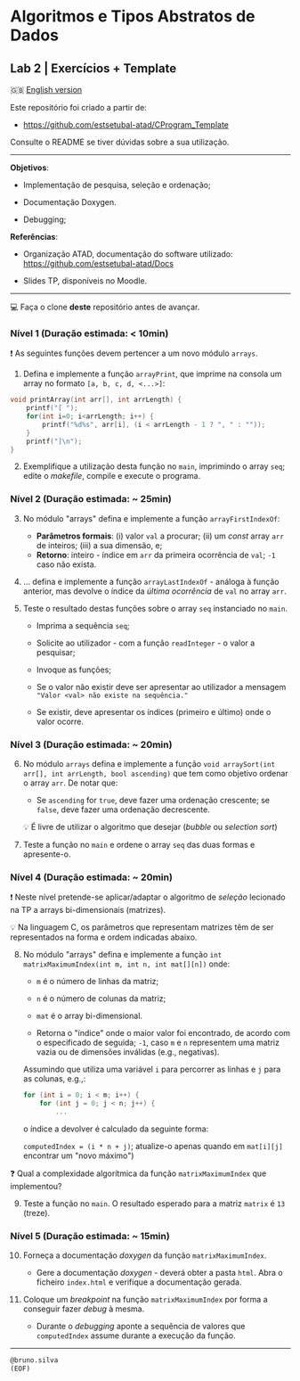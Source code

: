 # Algoritmos e Tipos Abstratos de Dados

## Lab 2 | Exercícios + Template  

:gb: [English version](README_en.md)

Este repositório foi criado a partir de:

- <https://github.com/estsetubal-atad/CProgram_Template> 

Consulte o README se tiver dúvidas sobre a sua utilização.

----

**Objetivos**:

- Implementação de pesquisa, seleção e ordenação;

- Documentação Doxygen.

- Debugging;

**Referências**:

- Organização ATAD, documentação do software utilizado: <https://github.com/estsetubal-atad/Docs>

- Slides TP, disponíveis no Moodle.

---

:computer: Faça o clone **deste** repositório antes de avançar.

### Nível 1 (Duração estimada: < 10min)

:exclamation: As seguintes funções devem pertencer a um novo módulo `arrays`.

1. Defina e implemente a função `arrayPrint`, que imprime na consola um array no formato `[a, b, c, d, <...>]`:

```cpp
void printArray(int arr[], int arrLength) {
    printf("[ ");
    for(int i=0; i<arrLength; i++) {
        printf("%d%s", arr[i], (i < arrLength - 1 ? ", " : ""));
    }
    printf("]\n");
}
```

2. Exemplifique a utilização desta função no `main`, imprimindo o array `seq`; edite o *makefile*, compile e execute o programa.

### Nível 2 (Duração estimada: ~ 25min)

3. No módulo "arrays" defina e implemente a função `arrayFirstIndexOf`:
	- **Parâmetros formais**: (i) valor `val` a procurar; (ii) um *const* array `arr` de inteiros; (iii) a sua dimensão, e;
	- **Retorno**: inteiro - índice em `arr` da primeira ocorrência de `val`; `-1` caso não exista.

4. ... defina e implemente a função `arrayLastIndexOf` - análoga à função anterior, mas devolve o índice da *última ocorrência* de `val` no array `arr`.

5. Teste o resultado destas funções sobre o array `seq` instanciado no `main`.

	- Imprima a sequência `seq`;

	- Solicite ao utilizador - com a função `readInteger` - o valor a pesquisar;

	- Invoque as funções;

	- Se o valor não existir deve ser apresentar ao utilizador a mensagem `"Valor <val> não existe na sequência."`

	- Se existir, deve apresentar os índices (primeiro e último) onde o valor ocorre.

### Nível 3 (Duração estimada: ~ 20min)

6. No módulo `arrays` defina e implemente a função `void arraySort(int arr[], int arrLength, bool ascending)` que tem como objetivo ordenar o array `arr`. De notar que:

	- Se `ascending` for `true`, deve fazer uma ordenação crescente; se `false`, deve fazer uma ordenação decrescente.

	:bulb: É livre de utilizar o algoritmo que desejar (*bubble* ou *selection sort*)

7. Teste a função no `main` e ordene o array `seq` das duas formas e apresente-o.

### Nível 4 (Duração estimada: ~ 20min)

:exclamation: Neste nível pretende-se aplicar/adaptar o algoritmo de *seleção* lecionado na TP a arrays bi-dimensionais (matrizes).

:bulb: Na linguagem C, os parâmetros que representam matrizes têm de ser representados na forma e ordem indicadas abaixo.

8. No módulo "arrays" defina e implemente a função `int matrixMaximumIndex(int m, int n, int mat[][n])` onde:

	- `m` é o número de linhas da matriz;

	- `n` é o número de colunas da matriz;

	- `mat` é o array bi-dimensional. 

	- Retorna o "índice" onde o maior valor foi encontrado, de acordo com o especificado de seguida; `-1`, caso `m` e `n` representem uma matriz vazia ou de dimensões inválidas (e.g., negativas).	

	Assumindo que utiliza uma variável `i` para percorrer as linhas e `j` para as colunas, e.g.,:
	
	```cpp
	for (int i = 0; i < m; i++) {
        for (int j = 0; j < n; j++) {
			...
	```
	
	o índice a devolver é calculado da seguinte forma:

	`computedIndex = (i * n + j)`; atualize-o apenas quando em `mat[i][j]` encontrar um "novo máximo")

:question: Qual a complexidade algorítmica da função `matrixMaximumIndex` que implementou?

9. Teste a função no `main`. O resultado esperado para a matriz `matrix` é `13` (treze).

### Nível 5 (Duração estimada: ~ 15min)

10. Forneça a documentação *doxygen* da função `matrixMaximumIndex`. 

	* Gere a documentação *doxygen* - deverá obter a pasta `html`. Abra o ficheiro `index.html` e verifique a documentação gerada.

11. Coloque um *breakpoint* na função `matrixMaximumIndex` por forma a conseguir fazer *debug* à mesma. 

	- Durante o *debugging* aponte a sequência de valores que `computedIndex` assume durante a execução da função.

---

```markdown
@bruno.silva
(EOF)
``` 